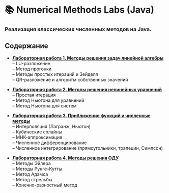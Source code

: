 # 📚 Numerical Methods Labs (Java)

### Реализация классических численных методов на Java.

## Содержание

- [**Лабораторная работа 1. Методы решения задач линейной алгебры**](./Lab1)  
  – LU-разложение  
  – Метод прогонки  
  – Методы простых итераций и Зейделя  
  – QR-разложение и алгоритм собственных значений  

- [**Лабораторная работа 2. Методы решения нелинейных уравнений**](./Lab2)  
  – Простая итерация  
  – Метод Ньютона для уравнений  
  – Метод Ньютона для систем  

- [**Лабораторная работа 3. Приближение функций и численные методы**](./Lab3)  
  – Интерполяция (Лагранж, Ньютон)  
  – Кубические сплайны  
  – МНК-аппроксимация  
  – Численное дифференцирование  
  – Численное интегрирование (прямоугольники, трапеции, Симпсон)  

- [**Лабораторная работа 4. Методы решения ОДУ**](./Lab4)  
  – Методы Эйлера  
  – Методы Рунге–Кутты  
  – Метод Адамса  
  – Метод стрельбы  
  – Конечно-разностный метод
